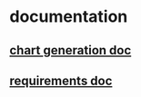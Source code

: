 # documentation
## [chart generation doc](https://github.com/webbrowser11/chart-gen/blob/main/docs/chartgenaration.md)
## [requirements doc](https://github.com/webbrowser11/chart-gen/blob/main/docs/requirements.md)

